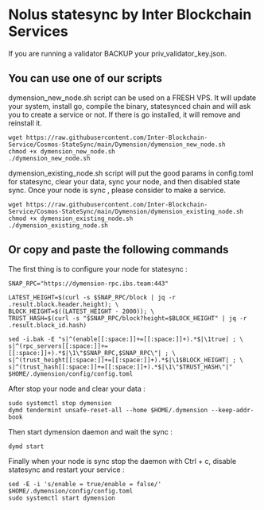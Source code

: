 # Nolus statesync by Inter Blockchain Services

If you are running a validator BACKUP your priv_validator_key.json.

## You can use one of our scripts

dymension_new_node.sh script can be used on a FRESH VPS. It will update your system, install go, compile the binary, statesynced chain and will ask you to create a service or not. If there is go installed, it will remove and reinstall it.

```
wget https://raw.githubusercontent.com/Inter-Blockchain-Service/Cosmos-StateSync/main/Dymension/dymension_new_node.sh
chmod +x dymension_new_node.sh
./dymension_new_node.sh
```

dymension_existing_node.sh script will put the good params in config.toml for statesync, clear your data, sync your node, and then disabled state sync. Once your node is sync , please consider to make a service.

```
wget https://raw.githubusercontent.com/Inter-Blockchain-Service/Cosmos-StateSync/main/Dymension/dymension_existing_node.sh
chmod +x dymension_existing_node.sh
./dymension_existing_node.sh
```

## Or copy and paste the following commands

The first thing is to configure your node for statesync :

```
SNAP_RPC="https://dymension-rpc.ibs.team:443"

LATEST_HEIGHT=$(curl -s $SNAP_RPC/block | jq -r .result.block.header.height); \
BLOCK_HEIGHT=$((LATEST_HEIGHT - 2000)); \
TRUST_HASH=$(curl -s "$SNAP_RPC/block?height=$BLOCK_HEIGHT" | jq -r .result.block_id.hash)

sed -i.bak -E "s|^(enable[[:space:]]+=[[:space:]]+).*$|\1true| ; \
s|^(rpc_servers[[:space:]]+=[[:space:]]+).*$|\1\"$SNAP_RPC,$SNAP_RPC\"| ; \
s|^(trust_height[[:space:]]+=[[:space:]]+).*$|\1$BLOCK_HEIGHT| ; \
s|^(trust_hash[[:space:]]+=[[:space:]]+).*$|\1\"$TRUST_HASH\"|" $HOME/.dymension/config/config.toml
```

After stop your node and clear your data :

```
sudo systemctl stop dymension
dymd tendermint unsafe-reset-all --home $HOME/.dymension --keep-addr-book
```

Then start dymension daemon and wait the sync :

```
dymd start
```

Finally when your node is sync stop the daemon with Ctrl + c, disable statesync and restart your service :

```
sed -E -i 's/enable = true/enable = false/' $HOME/.dymension/config/config.toml
sudo systemctl start dymension
```
